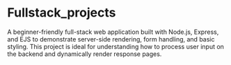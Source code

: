 # Fullstack_projects
A beginner-friendly full-stack web application built with Node.js, Express, and EJS to demonstrate server-side rendering, form handling, and basic styling. This project is ideal for understanding how to process user input on the backend and dynamically render response pages.
